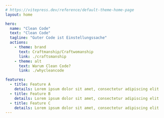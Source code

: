 ```yaml
---
# https://vitepress.dev/reference/default-theme-home-page
layout: home

hero:
  name: "Clean Code"
  text: "Clean Code"
  tagline: "Guter Code ist Einstellungssache"
  actions:
    - theme: brand
      text: Craftmanship/Craftwomanship
      link: ./craftsmanship
    - theme: alt
      text: Warum Clean Code?
      link: ./whycleancode

features:
  - title: Feature A
    details: Lorem ipsum dolor sit amet, consectetur adipiscing elit
  - title: Feature B
    details: Lorem ipsum dolor sit amet, consectetur adipiscing elit
  - title: Feature C
    details: Lorem ipsum dolor sit amet, consectetur adipiscing elit
---
```


